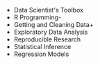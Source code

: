 * Data Scientist's Toolbox
* R Programming-
* Getting and Cleaning Data+
* Exploratory Data Analysis
* Reproducible Research
* Statistical Inference
* Regression Models